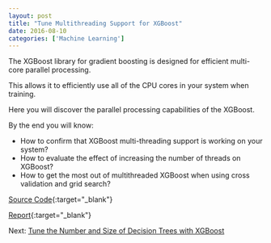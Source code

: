 ```yaml
---
layout: post
title: "Tune Multithreading Support for XGBoost"
date: 2016-08-10
categories: ['Machine Learning']
---
```


The XGBoost library for gradient boosting is designed for efficient multi-core parallel processing.

This allows it to efficiently use all of the CPU cores in your system when training.

Here you will discover the parallel processing capabilities of the XGBoost.

By the end you will know:

- How to confirm that XGBoost multi-threading support is working on your system?
- How to evaluate the effect of increasing the number of threads on XGBoost?
- How to get the most out of multithreaded XGBoost when using cross validation and grid search?

[Source Code](https://github.com/srikanthpagadala/machine-learning-projects/tree/master/Tune%20Multithreading%20Support%20for%20XGBoost){:target="_blank"}

[Report](http://htmlpreview.github.io/?https://github.com/srikanthpagadala/machine-learning-projects/blob/master/Tune%20Multithreading%20Support%20for%20XGBoost/report.html){:target="_blank"}

Next: [Tune the Number and Size of Decision Trees with XGBoost](/notes/2016/08/11/tune-the-number-and-size-of-decision-trees-with-xgboost)


